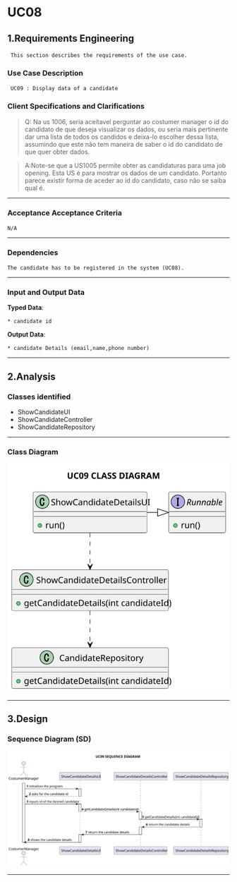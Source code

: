 # UC08 #

## 1.Requirements Engineering ##

     This section describes the requirements of the use case.

### Use Case Description ###

     UC09 : Display data of a candidate

### Client Specifications and Clarifications ###

> Q: Na us 1006, seria aceitavel perguntar ao costumer manager o id do candidato de que deseja visualizar os dados, ou seria mais pertinente dar uma lista de todos os candidos e deixa-lo escolher dessa lista, assumindo que este não tem maneira de saber o id do candidato de que quer obter dados.

> A:Note-se que a US1005 permite obter as candidaturas para uma job opening. Esta US é para mostrar os dados de um candidato. Portanto parece existir forma de aceder ao id do candidato, caso não se saiba qual é.
---

### Acceptance Acceptance Criteria ###

    N/A

---

### Dependencies ###

    The candidate has to be registered in the system (UC08).

---

### Input and Output Data ###

**Typed Data**:

    * candidate id


**Output Data**:

    * candidate Details (email,name,phone number)

---

## 2.Analysis

### Classes identified ###

- ShowCandidateUI
- ShowCandidateController
- ShowCandidateRepository
---

### Class Diagram ###

![CD-UC09_CLASS_DIAGRAM.svg](diagrams%2Fsvg%2FCD-UC09_CLASS_DIAGRAM.svg)

---

## 3.Design

### Sequence Diagram (SD) ###

![SD-UC09_SEQUENCE_DIAGRAM.svg](diagrams%2Fsvg%2FSD-UC09_SEQUENCE_DIAGRAM.svg)

---

